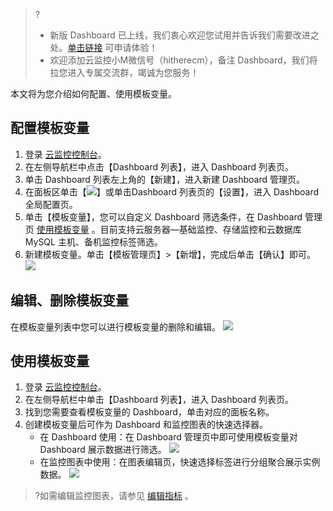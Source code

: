 > ?
> - 新版 Dashboard 已上线，我们衷心欢迎您试用并告诉我们需要改进之处。[单击链接](https://cloud.tencent.com/apply/p/omia0k6sli) 可申请体验！
> - 欢迎添加云监控小M微信号（hitherecm），备注 Dashboard，我们将拉您进入专属交流群，竭诚为您服务！





本文将为您介绍如何配置、使用模板变量。



## 配置模板变量

1. 登录 [云监控控制台](https://console.cloud.tencent.com/monitor)。
2. 在左侧导航栏中点击【Dashboard 列表】，进入 Dashboard 列表页。
3. 单击 Dashboard 列表左上角的【新建】，进入新建 Dashboard 管理页。
4. 在面板区单击【![](https://main.qcloudimg.com/raw/8e26fe2eacdd794457a53a745bd48f3c.png)】或单击Dashboard 列表页的【设置】，进入 Dashboard 全局配置页。
5. 单击【模板变量】，您可以自定义 Dashboard 筛选条件，在 Dashboard 管理页 [使用模板变量](#step1) 。目前支持云服务器—基础监控、存储监控和云数据库 MySQL 主机、备机监控标签筛选。
6. 新建模板变量。单击【模板管理页】>【新增】，完成后单击【确认】即可。
   ![](https://main.qcloudimg.com/raw/84f4a6d0feb1aa68ce7fe184e02cb5c3.png)		 

## 编辑、删除模板变量

在模板变量列表中您可以进行模板变量的删除和编辑。
![](https://main.qcloudimg.com/raw/2ce8f088a373b4fa63da4ec7e0627b8f.png)

<span id="step1"></span>

## 使用模板变量

1. 登录 [云监控控制台](https://console.cloud.tencent.com/monitor)。
2. 在左侧导航栏中单击【Dashboard 列表】，进入 Dashboard 列表页。
3. 找到您需要查看模板变量的 Dashboard，单击对应的面板名称。
4. 创建模板变量后可作为 Dashboard 和监控图表的快速选择器。
   - 在 Dashboard 使用：在 Dashboard 管理页中即可使用模板变量对 Dashboard 展示数据进行筛选。
     ![](https://main.qcloudimg.com/raw/ba7fb73ba166c1479e38c2ed84c385f1.png)
   - 在监控图表中使用：在图表编辑页，快速选择标签进行分组聚合展示实例数据。
     ![](https://main.qcloudimg.com/raw/9899cd8bf31fc6c8ad164aec1b76219a.png)
> ?如需编辑监控图表，请参见 [编辑指标]( https://cloud.tencent.com/document/product/248/46761#.E7.BC.96.E8.BE.91.E6.8C.87.E6.A0.87 ) 。
